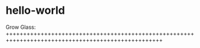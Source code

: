 # hello-world
Grow Glass:  
+++++++++++++++++++++++++++++++++++++++++++++++++++++++++++++++++++++++++++++++++++++++++++++++++++